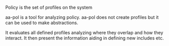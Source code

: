 Policy is the set of profiles on the system

aa-pol is a tool for analyzing policy. aa-pol does not create profiles
but it can be used to make abstractions.

It evaluates all defined profiles analyzing where they overlap and
how they interact. It then present the information aiding in defining
new includes etc.
